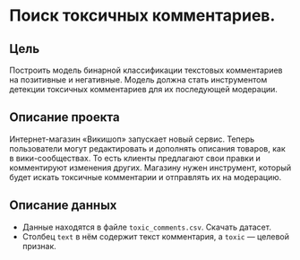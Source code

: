 
#  Поиск токсичных комментариев.
## Цель 
Построить модель бинарной классификации текстовых комментариев на позитивные и негативные. Модель должна стать инструментом детекции токсичных комментариев для их последующей модерации.
## Описание проекта
Интернет-магазин «Викишоп» запускает новый сервис. Теперь пользователи могут редактировать и дополнять описания товаров, как в вики-сообществах. То есть клиенты предлагают свои правки и комментируют изменения других. Магазину нужен инструмент, который будет искать токсичные комментарии и отправлять их на модерацию. 
## Описание данных
* Данные находятся в файле `toxic_comments.csv`. Скачать датасет. 
* Столбец `text` в нём содержит текст комментария, а `toxic` — целевой признак.
